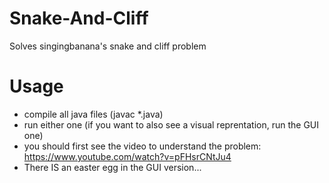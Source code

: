 # Snake-And-Cliff
Solves singingbanana's snake and cliff problem

# Usage
- compile all java files (javac *.java)
- run either one (if you want to also see a visual reprentation, run the GUI one)
- you should first see the video to understand the problem: https://www.youtube.com/watch?v=pFHsrCNtJu4
- There IS an easter egg in the GUI version...
